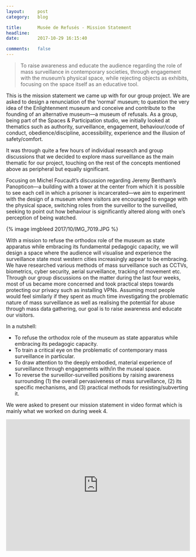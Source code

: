```yaml
---
layout:     post
category:   blog

title:      Musée de Refusés - Mission Statement
headline:   
date:       2017-10-29 16:15:40

comments:   false
---
```

> To raise awareness and educate the audience regarding the role of mass surveillance in contemporary societies, through engagement with the museum’s physical space, while rejecting objects as exhibits, focusing on the space itself as an educative tool.

This is the mission statement we came up with for our group project. We are asked to design a renunciation of the ‘normal’ museum; to question the very idea of the Enlightenment museum and conceive and contribute to the founding of an alternative museum—a museum of refusals. As a group, being part of the Spaces & Participation studio, we initially looked at thematics such as authority, surveillance, engagement, behaviour/code of conduct, obedience/discipline, accessibility, experience and the illusion of safety/comfort.

It was through quite a few hours of individual research and group discussions that we decided to explore mass surveillance as the main thematic for our project, touching on the rest of the concepts mentioned above as peripheral but equally significant.

Focusing on Michel Foucault’s discussion regarding Jeremy Bentham’s Panopticon—a building with a tower at the center from which it is possible to see each cell in which a prisoner is incarcerated—we aim to experiment with the design of a museum where visitors are encouraged to engage with the physical space, switching roles from the surveillor to the surveilled, seeking to point out how behaviour is significantly altered along with one’s perception of being watched.

{% image imgbleed 2017/10/IMG_7019.JPG %}

With a mission to refuse the orthodox role of the museum as state apparatus while embracing its fundamental pedagogic capacity, we will design a space where the audience will visualise and experience the surveillance state most western cities increasingly appear to be embracing. We have researched various methods of mass surveillance such as CCTVs, biometrics, cyber security, aerial surveillance, tracking of movement etc. Through our group discussions on the matter during the last four weeks, most of us became more concerned and took practical steps towards protecting our privacy such as installing VPNs. Assuming most people would feel similarly if they spent as much time investigating the problematic nature of mass surveillance as well as realising the potential for abuse through mass data gathering, our goal is to raise awareness and educate our visitors.

In a nutshell:

- To refuse the orthodox role of the museum as state apparatus while embracing its pedagogic capacity.
- To train a critical eye on the problematic of contemporary mass surveillance in particular.
- To draw attention to the deeply embodied, material experience of surveillance through engagements with/in the museal space.
- To reverse the surveillor-surveilled positions by raising awareness surrounding (1) the overall pervasiveness of mass surveillance, (2) its specific mechanisms, and (3) practical methods for resisting/subverting it.

We were asked to present our mission statement in video format which is mainly what we worked on during week 4.

<iframe src="https://player.vimeo.com/video/240403865" width="100%" height="360" frameborder="0" webkitallowfullscreen mozallowfullscreen allowfullscreen></iframe>
